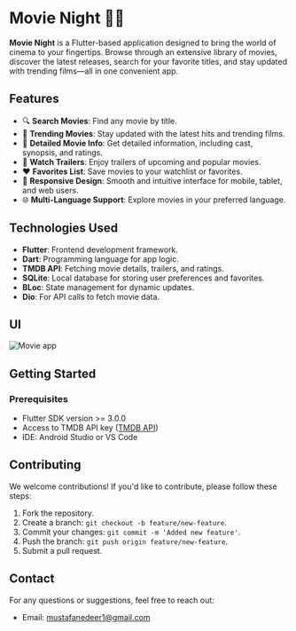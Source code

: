 # **Movie Night** 🎥🍿  

**Movie Night** is a Flutter-based application designed to bring the world of cinema to your fingertips. Browse through an extensive library of movies, discover the latest releases, search for your favorite titles, and stay updated with trending films—all in one convenient app.  

## **Features**  
- 🔍 **Search Movies**: Find any movie by title.  
- 🌟 **Trending Movies**: Stay updated with the latest hits and trending films.  
- 🧾 **Detailed Movie Info**: Get detailed information, including cast, synopsis, and ratings.  
- 🎥 **Watch Trailers**: Enjoy trailers of upcoming and popular movies.  
- ❤️ **Favorites List**: Save movies to your watchlist or favorites.  
- 📱 **Responsive Design**: Smooth and intuitive interface for mobile, tablet, and web users.  
- 🌐 **Multi-Language Support**: Explore movies in your preferred language.  

## **Technologies Used**  
- **Flutter**: Frontend development framework.  
- **Dart**: Programming language for app logic.  
- **TMDB API**: Fetching movie details, trailers, and ratings.  
- **SQLite**: Local database for storing user preferences and favorites.  
- **BLoc**: State management for dynamic updates.  
- **Dio**: For API calls to fetch movie data.  

## **UI**  
![Movie app](https://github.com/user-attachments/assets/e17f7dee-dc1a-4a89-8739-cd92d27d1d85)


## **Getting Started**  

### **Prerequisites**  
- Flutter SDK version >= 3.0.0  
- Access to TMDB API key ([TMDB API](https://www.themoviedb.org/documentation/api))  
- IDE: Android Studio or VS Code  


## **Contributing**  
We welcome contributions! If you'd like to contribute, please follow these steps:  
1. Fork the repository.  
2. Create a branch: `git checkout -b feature/new-feature`.  
3. Commit your changes: `git commit -m 'Added new feature'`.  
4. Push the branch: `git push origin feature/new-feature`.  
5. Submit a pull request.  


## **Contact**  
For any questions or suggestions, feel free to reach out:  
- Email: mustafanedeer1@gmail.com
